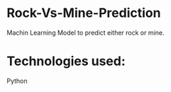 # Rock-Vs-Mine-Prediction
 Machin Learning Model to predict either rock or mine.

# Technologies used:
  Python
  
